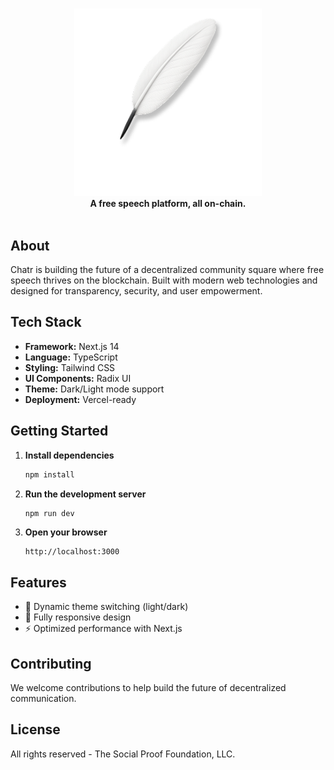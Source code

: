 # 

<div align="center">
  <img src="public/chatr-full-logo-white.png" alt="Chatr" width="300">
</div>

<div align="center">
  <strong>A free speech platform, all on-chain.</strong>
</div>

<br>

## About

Chatr is building the future of a decentralized community square where free speech thrives on the blockchain. Built with modern web technologies and designed for transparency, security, and user empowerment.

## Tech Stack

- **Framework:** Next.js 14
- **Language:** TypeScript
- **Styling:** Tailwind CSS
- **UI Components:** Radix UI
- **Theme:** Dark/Light mode support
- **Deployment:** Vercel-ready

## Getting Started

1. **Install dependencies**
   ```bash
   npm install
   ```

2. **Run the development server**
   ```bash
   npm run dev
   ```

3. **Open your browser**
   ```
   http://localhost:3000
   ```

## Features

- 🌙 Dynamic theme switching (light/dark)
- 📱 Fully responsive design
- ⚡ Optimized performance with Next.js

## Contributing

We welcome contributions to help build the future of decentralized communication.

## License

All rights reserved - The Social Proof Foundation, LLC.